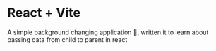 # React + Vite

A simple background changing application 🙂, written it to learn about passing data from child to parent in react

